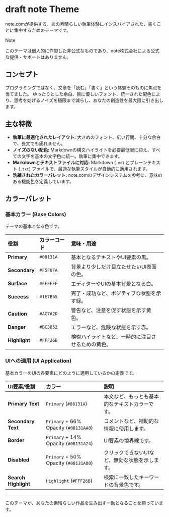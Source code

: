 # draft note Theme

note.comが提供する、あの素晴らしい執筆体験にインスパイアされた、書くことに集中するためのテーマです。

> [!NOTE]
> このテーマは個人的に作製した非公式なものであり、note株式会社による公式な提供・サポートはありません。

## コンセプト

プログラミングではなく、文章を「読む」「書く」という体験そのものに焦点を当てました。
ゆったりとした余白、目に優しいフォント、統一された配色により、思考を妨げるノイズを極限まで減らし、あなたの創造性を最大限に引き出します。

## 主な特徴

- **執筆に最適化されたレイアウト:** 大きめのフォント、広い行間、十分な余白で、長文でも疲れません。
- **ノイズのない配色:** Markdownの構文ハイライトを必要最低限に抑え、すべての文字を基本の文字色に統一。執筆に集中できます。
- **Markdownとテキストファイルに対応:** Markdown (`.md`) とプレーンテキスト (`.txt`) ファイルで、最適な執筆スタイルが自動的に適用されます。
- **洗練されたカラーパレット:** note.comのデザインシステムを参考に、意味のある機能色を定義しています。

## カラーパレット

### 基本カラー (Base Colors)

テーマの基本となる色です。

| 役割 | カラーコード | 意味・用途 |
| :--- | :--- | :--- |
| **Primary** | `#08131A` | 基本となるテキストやUI要素の黒。 |
| **Secondary** | `#F5F8FA` | 背景より少しだけ目立たせたいUI表面の色。 |
| **Surface** | `#FFFFFF` | エディターやUIの基本背景となる白。 |
| **Success** | `#1E7B65` | 完了・成功など、ポジティブな状態を示す緑。 |
| **Caution** | `#AC7A2D` | 警告など、注意を促す状態を示す黄色。 |
| **Danger** | `#BC3852` | エラーなど、危険な状態を示す赤。 |
| **Highlight** | `#FFF26B` | 検索ハイライトなど、一時的に注目させるための黄色。 |

### UIへの適用 (UI Application)

基本カラーをUIの各要素にどのように適用しているかの定義です。

| UI要素/役割 | カラー | 説明 |
| :--- | :--- | :--- |
| **Primary Text** | `Primary` (`#08131A`) | 本文など、もっとも基本的なテキストカラーです。 |
| **Secondary Text** | `Primary` + 66% Opacity (`#08131AA8`) | コメントなど、補助的な情報に使用します。 |
| **Border** | `Primary` + 14% Opacity (`#08131A24`) | UI要素の境界線です。 |
| **Disabled** | `Primary` + 50% Opacity (`#08131A80`) | クリックできないUIなど、無効な状態を示します。|
| **Search Highlight** | `Highlight` (`#FFF26B`) | 検索に一致したキーワードの背景色です。|

---

このテーマが、あなたの素晴らしい作品を生み出す一助となることを願っています。
